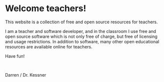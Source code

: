 # Welcome teachers!

This website is a collection of free and open source resources
for teachers.  

I am a teacher and software developer, and in the classroom I use free and open
source software which is not only free of charge, but free of licensing and
usage restrictions.  In addition to software, many other open educational
resources are available online for teachers.

Have fun!

<br/>

Darren / Dr. Kessner


```{tableofcontents}
```
